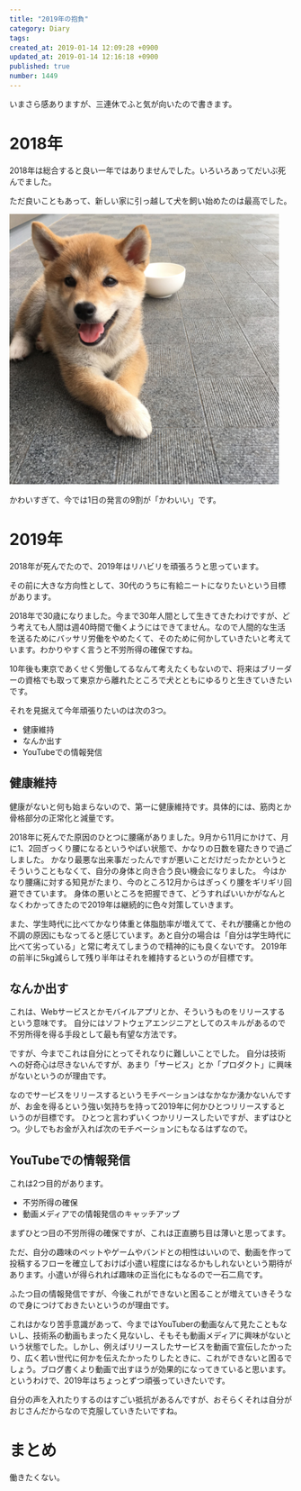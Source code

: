 ```yaml
---
title: "2019年の抱負"
category: Diary
tags: 
created_at: 2019-01-14 12:09:28 +0900
updated_at: 2019-01-14 12:16:18 +0900
published: true
number: 1449
---
```


いまさら感ありますが、三連休でふと気が向いたので書きます。

# 2018年

2018年は総合すると良い一年ではありませんでした。いろいろあってだいぶ死んでました。

ただ良いこともあって、新しい家に引っ越して犬を飼い始めたのは最高でした。

<img src="/images/2019/01/14/1.JPG" width="480">

かわいすぎて、今では1日の発言の9割が「かわいい」です。

# 2019年

2018年が死んでたので、2019年はリハビリを頑張ろうと思っています。

その前に大きな方向性として、30代のうちに有給ニートになりたいという目標があります。

2018年で30歳になりました。今まで30年人間として生きてきたわけですが、どう考えても人間は週40時間で働くようにはできてません。なので人間的な生活を送るためにバッサリ労働をやめたくて、そのために何かしていきたいと考えています。わかりやすく言うと不労所得の確保ですね。

10年後も東京であくせく労働してるなんて考えたくもないので、将来はブリーダーの資格でも取って東京から離れたところで犬とともにゆるりと生きていきたいです。

それを見据えて今年頑張りたいのは次の3つ。

* 健康維持
* なんか出す
* YouTubeでの情報発信

## 健康維持

健康がないと何も始まらないので、第一に健康維持です。具体的には、筋肉とか骨格部分の正常化と減量です。

2018年に死んでた原因のひとつに腰痛がありました。9月から11月にかけて、月に1、2回ぎっくり腰になるというやばい状態で、かなりの日数を寝たきりで過ごしました。
かなり最悪な出来事だったんですが悪いことだけだったかというとそういうこともなくて、自分の身体と向き合う良い機会になりました。
今はかなり腰痛に対する知見がたまり、今のところ12月からはぎっくり腰をギリギリ回避できています。
身体の悪いところを把握できて、どうすればいいかがなんとなくわかってきたので2019年は継続的に色々対策していきます。

また、学生時代に比べてかなり体重と体脂肪率が増えてて、それが腰痛とか他の不調の原因にもなってると感じています。あと自分の場合は「自分は学生時代に比べて劣っている」と常に考えてしまうので精神的にも良くないです。
2019年の前半に5kg減らして残り半年はそれを維持するというのが目標です。


## なんか出す

これは、Webサービスとかモバイルアプリとか、そういうものをリリースするという意味です。
自分にはソフトウェアエンジニアとしてのスキルがあるので不労所得を得る手段として最も有望な方法です。

ですが、今までこれは自分にとってそれなりに難しいことでした。
自分は技術への好奇心は尽きないんですが、あまり「サービス」とか「プロダクト」に興味がないというのが理由です。

なのでサービスをリリースするというモチベーションはなかなか湧かないんですが、お金を得るという強い気持ちを持って2019年に何かひとつリリースするというのが目標です。
ひとつと言わずいくつかリリースしたいですが、まずはひとつ。少しでもお金が入れば次のモチベーションにもなるはずなので。


## YouTubeでの情報発信

これは2つ目的があります。

* 不労所得の確保
* 動画メディアでの情報発信のキャッチアップ

まずひとつ目の不労所得の確保ですが、これは正直勝ち目は薄いと思ってます。

ただ、自分の趣味のペットやゲームやバンドとの相性はいいので、動画を作って投稿するフローを確立しておけば小遣い程度にはなるかもしれないという期待があります。小遣いが得られれば趣味の正当化にもなるので一石二鳥です。

ふたつ目の情報発信ですが、今後これができないと困ることが増えていきそうなので身につけておきたいというのが理由です。

これはかなり苦手意識があって、今まではYouTuberの動画なんて見たこともないし、技術系の動画もまったく見ないし、そもそも動画メディアに興味がないという状態でした。しかし、例えばリリースしたサービスを動画で宣伝したかったり、広く若い世代に何かを伝えたかったりしたときに、これができないと困るでしょう。ブログ書くより動画で出すほうが効果的になってきていると思います。というわけで、2019年はちょっとずつ頑張っていきたいです。

自分の声を入れたりするのはすごい抵抗があるんですが、おそらくそれは自分がおじさんだからなので克服していきたいですね。

# まとめ

働きたくない。

